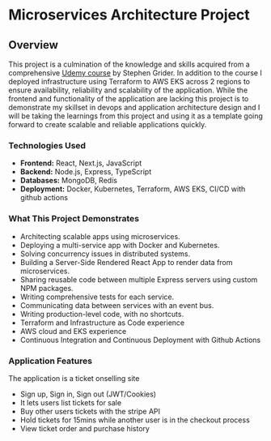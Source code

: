 # Microservices Architecture Project

## Overview

This project is a culmination of the knowledge and skills acquired from a comprehensive <a href="https://www.udemy.com/course/microservices-with-node-js-and-react">Udemy course</a> by Stephen Grider. In addition to the course I deployed infrastructure using Terraform to AWS EKS across 2 regions to ensure availability, reliability and scalability of the application. While the frontend and functionality of the application are lacking this project is to demonstrate my skillset in devops and application architecture design and I will be taking the learnings from this project and using it as a template going forward to create scalable and reliable applications quickly.

### Technologies Used

- **Frontend:** React, Next.js, JavaScript
- **Backend:** Node.js, Express, TypeScript
- **Databases:** MongoDB, Redis
- **Deployment:** Docker, Kubernetes, Terraform, AWS EKS, CI/CD with github actions

### What This Project Demonstrates

- Architecting scalable apps using microservices.
- Deploying a multi-service app with Docker and Kubernetes.
- Solving concurrency issues in distributed systems.
- Building a Server-Side Rendered React App to render data from microservices.
- Sharing reusable code between multiple Express servers using custom NPM packages.
- Writing comprehensive tests for each service.
- Communicating data between services with an event bus.
- Writing production-level code, with no shortcuts.
- Terraform and Infrastructure as Code experience
- AWS cloud and EKS experience
- Continuous Integration and Continuous Deployment with Github Actions

### Application Features
The application is a ticket onselling site 
- Sign up, Sign in, Sign out (JWT/Cookies)
- It lets users list tickets for sale
- Buy other users tickets with the stripe API
- Hold tickets for 15mins while another user is in the checkout process
- View ticket order and purchase history
